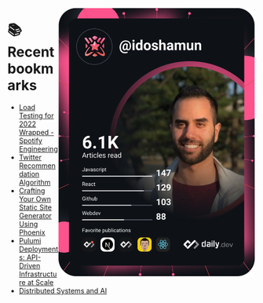 <a href="https://app.daily.dev/idoshamun"><img src="https://raw.githubusercontent.com/idoshamun/idoshamun/devcard/devcard.svg" align='right' width="400" alt="Ido Shamun's Dev Card"/></a>

# 📚 Recent bookmarks
<!-- BOOKMARKS:START -->
- [Load Testing for 2022 Wrapped - Spotify Engineering](https://app.daily.dev/posts/IV87YONoP?utm_source=rss&utm_medium=bookmarks&utm_campaign=28849d86070e4c099c877ab6837c61f0)
- [Twitter Recommendation Algorithm](https://app.daily.dev/posts/OU0lBBjan?utm_source=rss&utm_medium=bookmarks&utm_campaign=28849d86070e4c099c877ab6837c61f0)
- [Crafting Your Own Static Site Generator Using Phoenix](https://app.daily.dev/posts/CMVXGDkTM?utm_source=rss&utm_medium=bookmarks&utm_campaign=28849d86070e4c099c877ab6837c61f0)
- [Pulumi Deployments: API-Driven Infrastructure at Scale](https://app.daily.dev/posts/pxfK6ymlz?utm_source=rss&utm_medium=bookmarks&utm_campaign=28849d86070e4c099c877ab6837c61f0)
- [Distributed Systems and AI](https://app.daily.dev/posts/POwifQ2jl?utm_source=rss&utm_medium=bookmarks&utm_campaign=28849d86070e4c099c877ab6837c61f0)
<!-- BOOKMARKS:END -->
